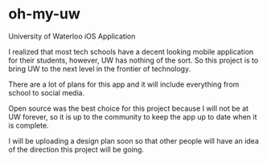 oh-my-uw
========

University of Waterloo iOS Application

I realized that most tech schools have a decent looking mobile application for their students, however, UW has nothing of the sort. So this project is to bring UW to the next level in the frontier of technology.

There are a lot of plans for this app and it will include everything from school to social media.

Open source was the best choice for this project because I will not be at UW forever, so it is up to the community to keep the app up to date when it is complete.

I will be uploading a design plan soon so that other people will have an idea of the direction this project will be going.
